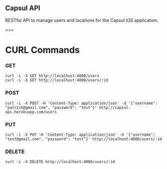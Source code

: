 Capsul API
---

RESTful API to manage users and locations for the Capsul iOS application.

===

# CURL Commands
### GET
    curl -i -X GET http://localhost:4000/users
    curl -i -X GET http://localhost:4000/users/:id

### POST
    curl -i -X POST -H 'Content-Type: application/json' -d '{"username": "patrick@gmail.com", "password": "test"}' http://capsul-api.herokuapp.com/users
    
### PUT
    curl -i -X PUT -H 'Content-Type: application/json' -d '{"username": "test@gmail.com", "password": "test"}' http://localhost:4000/users/:id
    
### DELETE
    curl -i -X DELETE http://localhost:4000/users/:id